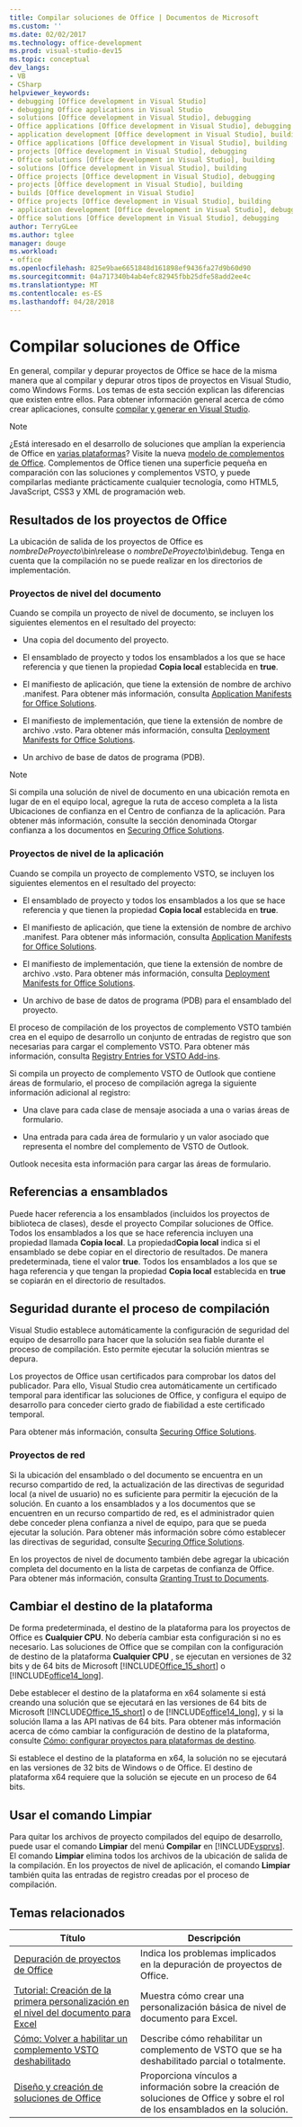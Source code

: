 ```yaml
---
title: Compilar soluciones de Office | Documentos de Microsoft
ms.custom: ''
ms.date: 02/02/2017
ms.technology: office-development
ms.prod: visual-studio-dev15
ms.topic: conceptual
dev_langs:
- VB
- CSharp
helpviewer_keywords:
- debugging [Office development in Visual Studio]
- debugging Office applications in Visual Studio
- solutions [Office development in Visual Studio], debugging
- Office applications [Office development in Visual Studio], debugging
- application development [Office development in Visual Studio], building
- Office applications [Office development in Visual Studio], building
- projects [Office development in Visual Studio], debugging
- Office solutions [Office development in Visual Studio], building
- solutions [Office development in Visual Studio], building
- Office projects [Office development in Visual Studio], debugging
- projects [Office development in Visual Studio], building
- builds [Office development in Visual Studio]
- Office projects [Office development in Visual Studio], building
- application development [Office development in Visual Studio], debugging
- Office solutions [Office development in Visual Studio], debugging
author: TerryGLee
ms.author: tglee
manager: douge
ms.workload:
- office
ms.openlocfilehash: 825e9bae6651848d161898ef9436fa27d9b60d90
ms.sourcegitcommit: 04a717340b4ab4efc82945fbb25dfe58add2ee4c
ms.translationtype: MT
ms.contentlocale: es-ES
ms.lasthandoff: 04/28/2018
---
```

# <a name="building-office-solutions"></a>Compilar soluciones de Office
  En general, compilar y depurar proyectos de Office se hace de la misma manera que al compilar y depurar otros tipos de proyectos en Visual Studio, como Windows Forms. Los temas de esta sección explican las diferencias que existen entre ellos. Para obtener información general acerca de cómo crear aplicaciones, consulte [compilar y generar en Visual Studio](/visualstudio/ide/compiling-and-building-in-visual-studio).  
  
> [!NOTE]  
>  ¿Está interesado en el desarrollo de soluciones que amplían la experiencia de Office en [varias plataformas](https://dev.office.com/add-in-availability)? Visite la nueva [modelo de complementos de Office](https://dev.office.com/docs/add-ins/overview/office-add-ins). Complementos de Office tienen una superficie pequeña en comparación con las soluciones y complementos VSTO, y puede compilarlas mediante prácticamente cualquier tecnología, como HTML5, JavaScript, CSS3 y XML de programación web.  
  
## <a name="project-output-for-office-projects"></a>Resultados de los proyectos de Office  
 La ubicación de salida de los proyectos de Office es *nombreDeProyecto*\bin\release o *nombreDeProyecto*\bin\debug. Tenga en cuenta que la compilación no se puede realizar en los directorios de implementación.  
  
### <a name="document-level-projects"></a>Proyectos de nivel del documento  
 Cuando se compila un proyecto de nivel de documento, se incluyen los siguientes elementos en el resultado del proyecto:  
  
-   Una copia del documento del proyecto.  
  
-   El ensamblado de proyecto y todos los ensamblados a los que se hace referencia y que tienen la propiedad **Copia local** establecida en **true**.  
  
-   El manifiesto de aplicación, que tiene la extensión de nombre de archivo .manifest. Para obtener más información, consulta [Application Manifests for Office Solutions](../vsto/application-manifests-for-office-solutions.md).  
  
-   El manifiesto de implementación, que tiene la extensión de nombre de archivo .vsto. Para obtener más información, consulta [Deployment Manifests for Office Solutions](../vsto/deployment-manifests-for-office-solutions.md).  
  
-   Un archivo de base de datos de programa (PDB).  
  
> [!NOTE]  
>  Si compila una solución de nivel de documento en una ubicación remota en lugar de en el equipo local, agregue la ruta de acceso completa a la lista Ubicaciones de confianza en el Centro de confianza de la aplicación. Para obtener más información, consulte la sección denominada Otorgar confianza a los documentos en [Securing Office Solutions](../vsto/securing-office-solutions.md).  
  
### <a name="application-level-projects"></a>Proyectos de nivel de la aplicación  
 Cuando se compila un proyecto de complemento VSTO, se incluyen los siguientes elementos en el resultado del proyecto:  
  
-   El ensamblado de proyecto y todos los ensamblados a los que se hace referencia y que tienen la propiedad **Copia local** establecida en **true**.  
  
-   El manifiesto de aplicación, que tiene la extensión de nombre de archivo .manifest. Para obtener más información, consulta [Application Manifests for Office Solutions](../vsto/application-manifests-for-office-solutions.md).  
  
-   El manifiesto de implementación, que tiene la extensión de nombre de archivo .vsto. Para obtener más información, consulta [Deployment Manifests for Office Solutions](../vsto/deployment-manifests-for-office-solutions.md).  
  
-   Un archivo de base de datos de programa (PDB) para el ensamblado del proyecto.  
  
 El proceso de compilación de los proyectos de complemento VSTO también crea en el equipo de desarrollo un conjunto de entradas de registro que son necesarias para cargar el complemento VSTO. Para obtener más información, consulta [Registry Entries for VSTO Add-ins](../vsto/registry-entries-for-vsto-add-ins.md).  
  
 Si compila un proyecto de complemento VSTO de Outlook que contiene áreas de formulario, el proceso de compilación agrega la siguiente información adicional al registro:  
  
-   Una clave para cada clase de mensaje asociada a una o varias áreas de formulario.  
  
-   Una entrada para cada área de formulario y un valor asociado que representa el nombre del complemento de VSTO de Outlook.  
  
 Outlook necesita esta información para cargar las áreas de formulario.  
  
## <a name="referenced-assemblies"></a>Referencias a ensamblados  
 Puede hacer referencia a los ensamblados (incluidos los proyectos de biblioteca de clases), desde el proyecto Compilar soluciones de Office. Todos los ensamblados a los que se hace referencia incluyen una propiedad llamada **Copia local**. La propiedad**Copia local** indica si el ensamblado se debe copiar en el directorio de resultados. De manera predeterminada, tiene el valor **true**. Todos los ensamblados a los que se haga referencia y que tengan la propiedad **Copia local** establecida en **true** se copiarán en el directorio de resultados.  
  
## <a name="security-during-the-build-process"></a>Seguridad durante el proceso de compilación  
 Visual Studio establece automáticamente la configuración de seguridad del equipo de desarrollo para hacer que la solución sea fiable durante el proceso de compilación. Esto permite ejecutar la solución mientras se depura.  
  
 Los proyectos de Office usan certificados para comprobar los datos del publicador. Para ello, Visual Studio crea automáticamente un certificado temporal para identificar las soluciones de Office, y configura el equipo de desarrollo para conceder cierto grado de fiabilidad a este certificado temporal.  
  
 Para obtener más información, consulta [Securing Office Solutions](../vsto/securing-office-solutions.md).  
  
### <a name="network-projects"></a>Proyectos de red  
 Si la ubicación del ensamblado o del documento se encuentra en un recurso compartido de red, la actualización de las directivas de seguridad local (a nivel de usuario) no es suficiente para permitir la ejecución de la solución. En cuanto a los ensamblados y a los documentos que se encuentren en un recurso compartido de red, es el administrador quien debe conceder plena confianza a nivel de equipo, para que se pueda ejecutar la solución. Para obtener más información sobre cómo establecer las directivas de seguridad, consulte [Securing Office Solutions](../vsto/securing-office-solutions.md).  
  
 En los proyectos de nivel de documento también debe agregar la ubicación completa del documento en la lista de carpetas de confianza de Office. Para obtener más información, consulta [Granting Trust to Documents](../vsto/granting-trust-to-documents.md).  
  
## <a name="changing-the-platform-target"></a>Cambiar el destino de la plataforma  
 De forma predeterminada, el destino de la plataforma para los proyectos de Office es **Cualquier CPU**. No debería cambiar esta configuración si no es necesario. Las soluciones de Office que se compilan con la configuración de destino de la plataforma **Cualquier CPU** , se ejecutan en versiones de 32 bits y de 64 bits de Microsoft [!INCLUDE[Office_15_short](../vsto/includes/office-15-short-md.md)] o [!INCLUDE[office14_long](../vsto/includes/office14-long-md.md)].  
  
 Debe establecer el destino de la plataforma en x64 solamente si está creando una solución que se ejecutará en las versiones de 64 bits de Microsoft [!INCLUDE[Office_15_short](../vsto/includes/office-15-short-md.md)] o de [!INCLUDE[office14_long](../vsto/includes/office14-long-md.md)], y si la solución llama a las API nativas de 64 bits. Para obtener más información acerca de cómo cambiar la configuración de destino de la plataforma, consulte [Cómo: configurar proyectos para plataformas de destino](../ide/how-to-configure-projects-to-target-platforms.md).  
  
 Si establece el destino de la plataforma en x64, la solución no se ejecutará en las versiones de 32 bits de Windows o de Office. El destino de plataforma x64 requiere que la solución se ejecute en un proceso de 64 bits.  
  
## <a name="using-the-clean-command"></a>Usar el comando Limpiar  
 Para quitar los archivos de proyecto compilados del equipo de desarrollo, puede usar el comando **Limpiar** del menú **Compilar** en [!INCLUDE[vsprvs](../sharepoint/includes/vsprvs-md.md)]. El comando **Limpiar** elimina todos los archivos de la ubicación de salida de la compilación. En los proyectos de nivel de aplicación, el comando **Limpiar** también quita las entradas de registro creadas por el proceso de compilación.  
  
## <a name="related-topics"></a>Temas relacionados  
  
|Título|Descripción|  
|-----------|-----------------|  
|[Depuración de proyectos de Office](../vsto/debugging-office-projects.md)|Indica los problemas implicados en la depuración de proyectos de Office.|  
|[Tutorial: Creación de la primera personalización en el nivel del documento para Excel](../vsto/walkthrough-creating-your-first-document-level-customization-for-excel.md)|Muestra cómo crear una personalización básica de nivel de documento para Excel.|  
|[Cómo: Volver a habilitar un complemento VSTO deshabilitado](../vsto/how-to-re-enable-a-vsto-add-in-that-has-been-disabled.md)|Describe cómo rehabilitar un complemento de VSTO que se ha deshabilitado parcial o totalmente.|  
|[Diseño y creación de soluciones de Office](../vsto/designing-and-creating-office-solutions.md)|Proporciona vínculos a información sobre la creación de soluciones de Office y sobre el rol de los ensamblados en la solución.|  
  
  